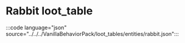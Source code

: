 # Rabbit loot_table

:::code language="json" source="../../../VanillaBehaviorPack/loot_tables/entities/rabbit.json":::